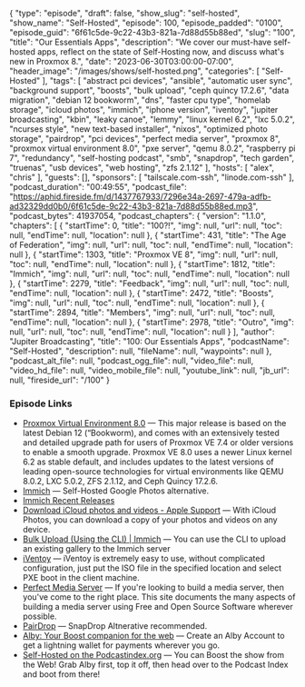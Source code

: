 {
  "type": "episode",
  "draft": false,
  "show_slug": "self-hosted",
  "show_name": "Self-Hosted",
  "episode": 100,
  "episode_padded": "0100",
  "episode_guid": "6f61c5de-9c22-43b3-821a-7d88d55b88ed",
  "slug": "100",
  "title": "Our Essentials Apps",
  "description": "We cover our must-have self-hosted apps, reflect on the state of Self-Hosting now, and discuss what's new in Proxmox 8.",
  "date": "2023-06-30T03:00:00-07:00",
  "header_image": "/images/shows/self-hosted.png",
  "categories": [
    "Self-Hosted"
  ],
  "tags": [
    "abstract pci devices",
    "ansible",
    "automatic user sync",
    "background support",
    "boosts",
    "bulk upload",
    "ceph quincy 17.2.6",
    "data migration",
    "debian 12 bookworm",
    "dns",
    "faster cpu type",
    "homelab storage",
    "icloud photos",
    "immich",
    "iphone version",
    "iventoy",
    "jupiter broadcasting",
    "kbin",
    "leaky canoe",
    "lemmy",
    "linux kernel 6.2",
    "lxc 5.0.2",
    "ncurses style",
    "new text-based installer",
    "nixos",
    "optimized photo storage",
    "pairdrop",
    "pci devices",
    "perfect media server",
    "proxmox 8",
    "proxmox virtual environment 8.0",
    "pxe server",
    "qemu 8.0.2",
    "raspberry pi 7",
    "redundancy",
    "self-hosting podcast",
    "smb",
    "snapdrop",
    "tech garden",
    "truenas",
    "usb devices",
    "web hosting",
    "zfs 2.1.12"
  ],
  "hosts": [
    "alex",
    "chris"
  ],
  "guests": [],
  "sponsors": [
    "tailscale.com-ssh",
    "linode.com-ssh"
  ],
  "podcast_duration": "00:49:55",
  "podcast_file": "https://aphid.fireside.fm/d/1437767933/7296e34a-2697-479a-adfb-ad32329dd0b0/6f61c5de-9c22-43b3-821a-7d88d55b88ed.mp3",
  "podcast_bytes": 41937054,
  "podcast_chapters": {
    "version": "1.1.0",
    "chapters": [
      {
        "startTime": 0,
        "title": "100?!",
        "img": null,
        "url": null,
        "toc": null,
        "endTime": null,
        "location": null
      },
      {
        "startTime": 431,
        "title": "The Age of Federation",
        "img": null,
        "url": null,
        "toc": null,
        "endTime": null,
        "location": null
      },
      {
        "startTime": 1303,
        "title": "Proxmox VE 8",
        "img": null,
        "url": null,
        "toc": null,
        "endTime": null,
        "location": null
      },
      {
        "startTime": 1812,
        "title": "Immich",
        "img": null,
        "url": null,
        "toc": null,
        "endTime": null,
        "location": null
      },
      {
        "startTime": 2279,
        "title": "Feedback",
        "img": null,
        "url": null,
        "toc": null,
        "endTime": null,
        "location": null
      },
      {
        "startTime": 2472,
        "title": "Boosts",
        "img": null,
        "url": null,
        "toc": null,
        "endTime": null,
        "location": null
      },
      {
        "startTime": 2894,
        "title": "Members",
        "img": null,
        "url": null,
        "toc": null,
        "endTime": null,
        "location": null
      },
      {
        "startTime": 2978,
        "title": "Outro",
        "img": null,
        "url": null,
        "toc": null,
        "endTime": null,
        "location": null
      }
    ],
    "author": "Jupiter Broadcasting",
    "title": "100: Our Essentials Apps",
    "podcastName": "Self-Hosted",
    "description": null,
    "fileName": null,
    "waypoints": null
  },
  "podcast_alt_file": null,
  "podcast_ogg_file": null,
  "video_file": null,
  "video_hd_file": null,
  "video_mobile_file": null,
  "youtube_link": null,
  "jb_url": null,
  "fireside_url": "/100"
}


### Episode Links

  * [Proxmox Virtual Environment 8.0](https://www.proxmox.com/en/news/press-releases/proxmox-virtual-environment-8-0 "Proxmox Virtual Environment 8.0") — This major release is based on the latest Debian 12 (“Bookworm), and comes with an extensively tested and detailed upgrade path for users of Proxmox VE 7.4 or older versions to enable a smooth upgrade. Proxmox VE 8.0 uses a newer Linux kernel 6.2 as stable default, and includes updates to the latest versions of leading open-source technologies for virtual environments like QEMU 8.0.2, LXC 5.0.2, ZFS 2.1.12, and Ceph Quincy 17.2.6.
  * [Immich](https://immich.app/ "Immich") — Self-Hosted Google Photos alternative. 
  * [Immich Recent Releases](https://github.com/immich-app/immich/releases "Immich Recent Releases")
  * [Download iCloud photos and videos - Apple Support](https://support.apple.com/en-us/HT209454 "Download iCloud photos and videos - Apple Support") — With iCloud Photos, you can download a copy of your photos and videos on any device.
  * [Bulk Upload (Using the CLI) | Immich](https://documentation.immich.app/docs/features/bulk-upload "Bulk Upload \(Using the CLI\) | Immich") — You can use the CLI to upload an existing gallery to the Immich server
  * [iVentoy](https://iventoy.com/en/index.html "iVentoy") — iVentoy is extremely easy to use, without complicated configuration, just put the ISO file in the specified location and select PXE boot in the client machine.
  * [Perfect Media Server](https://perfectmediaserver.com/ "Perfect Media Server") — If you're looking to build a media server, then you've come to the right place. This site documents the many aspects of building a media server using Free and Open Source Software wherever possible.
  * [PairDrop](https://pairdrop.net/ "PairDrop") — SnapDrop Altnerative recommended. 
  * [Alby: Your Boost companion for the web](https://getalby.com/ "Alby: Your Boost companion for the web") — Create an Alby Account to get a lightning wallet for payments wherever you go. 
  * [Self-Hosted on the Podcastindex.org](https://podcastindex.org/podcast/830124 "Self-Hosted on the Podcastindex.org") — You can Boost the show from the Web! Grab Alby first, top it off, then head over to the Podcast Index and boot from there! 


